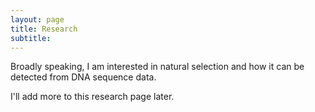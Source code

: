 ```yaml
---
layout: page
title: Research
subtitle:  
---
```


Broadly speaking, I am interested in natural selection and how it can be detected from DNA sequence data. 

I'll add more to this research page later.